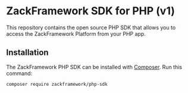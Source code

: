 # ZackFramework SDK for PHP (v1)

This repository contains the open source PHP SDK that allows you to access the ZackFramework Platform from your PHP app.

## Installation

The ZackFramework PHP SDK can be installed with [Composer](https://getcomposer.org/). Run this command:

```sh
composer require zackframework/php-sdk
```
